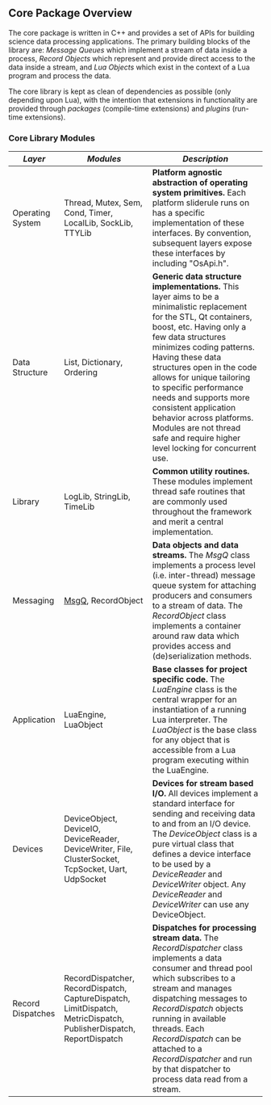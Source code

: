 ## Core Package Overview

The core package is written in C++ and provides a set of APIs for building science data processing applications. The primary building blocks of the library are: _Message Queues_ which implement a stream of data inside a process, _Record Objects_ which represent and provide direct access to the data inside a stream, and _Lua Objects_ which exist in the context of a Lua program and process the data.

The core library is kept as clean of dependencies as possible (only depending upon Lua), with the intention that extensions in functionality are provided through _packages_ (compile-time extensions) and _plugins_ (run-time extensions).

### Core Library Modules

| **_Layer_** | **_Modules_** | **_Description_** |
| ----- | ------ | ----------- |
| Operating System | Thread, Mutex, Sem, Cond, Timer, LocalLib, SockLib, TTYLib | **Platform agnostic abstraction of operating system primitives.**  Each platform sliderule runs on has a specific implementation of these interfaces.  By convention, subsequent layers expose these interfaces by including "OsApi.h". |
| Data Structure | List, Dictionary, Ordering | **Generic data structure implementations.**  This layer aims to be a minimalistic replacement for the STL, Qt containers, boost, etc.  Having only a few data structures minimizes coding patterns.  Having these data structures open in the code allows for unique tailoring to specific performance needs and supports more consistent application behavior across platforms. Modules are not thread safe and require higher level locking for concurrent use. |
| Library | LogLib, StringLib, TimeLib | **Common utility routines.** These modules implement thread safe routines that are commonly used throughout the framework and merit a central implementation. |
| Messaging | [MsgQ](MsgQ.md), RecordObject | **Data objects and data streams.**  The _MsgQ_ class implements a process level (i.e. inter-thread) message queue system for attaching producers and consumers to a stream of data.  The _RecordObject_ class implements a container around raw data which provides access and (de)serialization methods. |
| Application | LuaEngine, LuaObject | **Base classes for project specific code.**  The _LuaEngine_ class is the central wrapper for an instantiation of a running Lua interpreter. The _LuaObject_ is the base class for any object that is accessible from a Lua program executing within the LuaEngine. |
| Devices | DeviceObject, DeviceIO, DeviceReader, DeviceWriter, File, ClusterSocket, TcpSocket, Uart, UdpSocket | **Devices for stream based I/O.**  All devices implement a standard interface for sending and receiving data to and from an I/O device. The _DeviceObject_ class is a pure virtual class that defines a device interface to be used by a _DeviceReader_ and _DeviceWriter_ object. Any _DeviceReader_ and _DeviceWriter_ can use any DeviceObject. |
| Record Dispatches | RecordDispatcher, RecordDispatch, CaptureDispatch, LimitDispatch, MetricDispatch, PublisherDispatch, ReportDispatch | **Dispatches for processing stream data.**  The _RecordDispatcher_ class implements a data consumer and thread pool which subscribes to a stream and manages dispatching messages to _RecordDispatch_ objects running in available threads. Each _RecordDispatch_ can be attached to a _RecordDispatcher_ and run by that dispatcher to process data read from a stream. |
